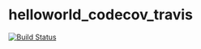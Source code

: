 # helloworld_codecov_travis
[![Build Status](https://travis-ci.org/riteshja88/helloworld_codecov_travis.svg?branch=master)](https://travis-ci.org/riteshja88/helloworld_codecov_travis)
